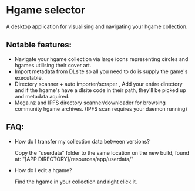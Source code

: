 # Hgame selector
A desktop application for visualising and navigating your hgame collection.

## Notable features:

- Navigate your hgame collection via large icons representing circles and hgames utilising their cover art.
- Import metadata from DLsite so all you need to do is supply the game's executable.
- Directory scanner + auto importer/scraper , Add your entire directory and if the hgame's have a dlsite code in their path, they'll be picked up and metadata aquired.
- Mega.nz and IPFS directory scanner/downloader for browsing community hgame archives. (IPFS scan requires your daemon running)

## FAQ:

- How do I transfer my collection data between versions?
	
	Copy the "userdata" folder to the same location on the new build, found at: "[APP DIRECTORY]/resources/app/userdata/"
	
- How do I edit a hgame?
	
	Find the hgame in your collection and right click it.
